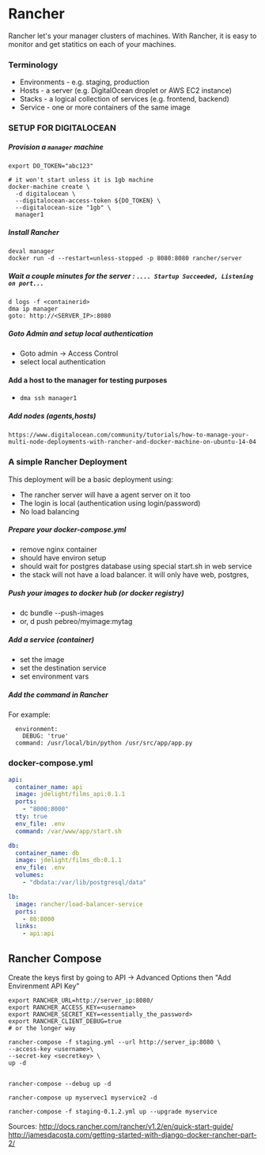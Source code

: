 # Rancher

Rancher let's your manager clusters of machines. 
With Rancher, it is easy to monitor and get statitics on each of your machines.

### Terminology
* Environments - e.g. staging, production
* Hosts - a server (e.g. DigitalOcean droplet or AWS EC2 instance)
* Stacks - a logical collection of services (e.g. frontend, backend)
* Service - one or more containers of the same image

### SETUP FOR DIGITALOCEAN


##### Provision a `manager` machine
```
export DO_TOKEN="abc123"

# it won't start unless it is 1gb machine
docker-machine create \
  -d digitalocean \
  --digitalocean-access-token ${DO_TOKEN} \
  --digitalocean-size "1gb" \
  manager1 
```
##### Install Rancher

```
deval manager
docker run -d --restart=unless-stopped -p 8080:8080 rancher/server

```
##### Wait a couple minutes for the server : `.... Startup Succeeded, Listening on port...`
```
d logs -f <containerid>
dma ip manager
goto: http://<SERVER_IP>:8080
```

##### Goto Admin and setup local authentication
* Goto admin -> Access Control 
* select local authentication

#### Add a host to the manager for testing purposes
* `dma ssh manager1`


##### Add nodes (agents,hosts)
```
https://www.digitalocean.com/community/tutorials/how-to-manage-your-multi-node-deployments-with-rancher-and-docker-machine-on-ubuntu-14-04
```

### A simple Rancher Deployment
This deployment will be a basic deployment using:
* The rancher server will have a agent server on it too
* The login is local (authentication using login/password)
* No load balancing

##### Prepare your docker-compose.yml
* remove nginx container
* should have environ setup
* should wait for postgres database using special start.sh in web service
* the stack will not have a load balancer. it will only have web, postgres, 

##### Push your images to docker hub (or docker registry)
* dc bundle --push-images
* or, d push pebreo/myimage:mytag

##### Add a service (container)
* set the image
* set the destination service
* set environment vars

##### Add the command in Rancher
For example:
```
  environment:
    DEBUG: 'true'
  command: /usr/local/bin/python /usr/src/app/app.py 
```

### docker-compose.yml 
```yaml
api:  
  container_name: api
  image: jdelight/films_api:0.1.1
  ports:
    - "8000:8000"
  tty: true
  env_file: .env
  command: /var/www/app/start.sh

db:  
  container_name: db
  image: jdelight/films_db:0.1.1
  env_file: .env
  volumes:
    - "dbdata:/var/lib/postgresql/data"

lb:  
  image: rancher/load-balancer-service
  ports:
    - 80:8000
  links:
    - api:api
```

Rancher Compose
---------------
Create the keys first by going to API -> Advanced Options 
then "Add Envirenment API Key"
```
export RANCHER_URL=http://server_ip:8080/  
export RANCHER_ACCESS_KEY=<username>
export RANCHER_SECRET_KEY=<essentially_the_password>
export RANCHER_CLIENT_DEBUG=true
# or the longer way

rancher-compose -f staging.yml --url http://server_ip:8080 \
--access-key <username>\
--secret-key <secretkey> \
up -d


rancher-compose --debug up -d 

rancher-compose up myservec1 myservice2 -d

rancher-compose -f staging-0.1.2.yml up --upgrade myservice
```


Sources:
http://docs.rancher.com/rancher/v1.2/en/quick-start-guide/
http://jamesdacosta.com/getting-started-with-django-docker-rancher-part-2/


